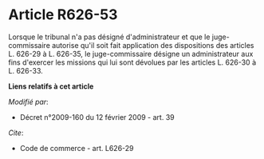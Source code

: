 # Article R626-53

Lorsque le tribunal n'a pas désigné d'administrateur et que le juge-commissaire autorise qu'il soit fait application des
dispositions des articles L. 626-29 à L. 626-35, le juge-commissaire désigne un administrateur aux fins d'exercer les
missions qui lui sont dévolues par les articles L. 626-30 à L. 626-33.

**Liens relatifs à cet article**

_Modifié par_:

  - Décret n°2009-160 du 12 février 2009 - art. 39

_Cite_:

  - Code de commerce - art. L626-29
